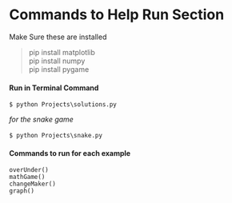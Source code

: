 # Commands to Help Run Section

Make Sure these are installed
> pip install matplotlib<br />
> pip install numpy<br />
> pip install pygame<br />


#### Run in Terminal Command
`$ python Projects\solutions.py`

*for the snake game*<br /><br />
`$ python Projects\snake.py`

#### Commands to run for each example

`overUnder()`<br />
`mathGame()`<br />
`changeMaker()`<br />
`graph()`
